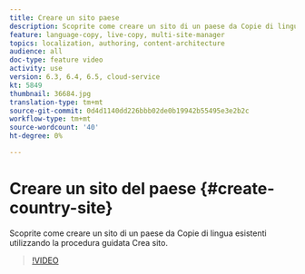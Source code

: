 ```yaml
---
title: Creare un sito paese
description: Scoprite come creare un sito di un paese da Copie di lingua esistenti utilizzando la procedura guidata Crea sito.
feature: language-copy, live-copy, multi-site-manager
topics: localization, authoring, content-architecture
audience: all
doc-type: feature video
activity: use
version: 6.3, 6.4, 6.5, cloud-service
kt: 5849
thumbnail: 36684.jpg
translation-type: tm+mt
source-git-commit: 0d4d1140dd226bbb02de0b19942b55495e3e2b2c
workflow-type: tm+mt
source-wordcount: '40'
ht-degree: 0%

---
```



# Creare un sito del paese {#create-country-site}

Scoprite come creare un sito di un paese da Copie di lingua esistenti utilizzando la procedura guidata Crea sito.

>[!VIDEO](https://video.tv.adobe.com/v/36684?quality=12&learn=on)
